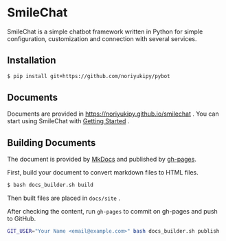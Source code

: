 # SmileChat

SmileChat is a simple chatbot framework written in Python for simple configuration, customization and connection with several services.

## Installation

```sh
$ pip install git+https://github.com/noriyukipy/pybot
```

## Documents

Documents are provided in https://noriyukipy.github.io/smilechat .
You can start using SmileChat with [Getting Started](https://noriyukipy.github.io/smilechat/getting_started/) .

## Building Documents

The document is provided by [MkDocs](https://www.mkdocs.org/) and published by [gh-pages](https://www.npmjs.com/package/gh-pages).

First, build your document to convert markdown files to HTML files.

```sh
$ bash docs_builder.sh build
```

Then built files are placed in `docs/site` .

After checking the content, run `gh-pages` to commit on gh-pages and push to GitHub.

```sh
GIT_USER="Your Name <email@example.com>" bash docs_builder.sh publish
```
